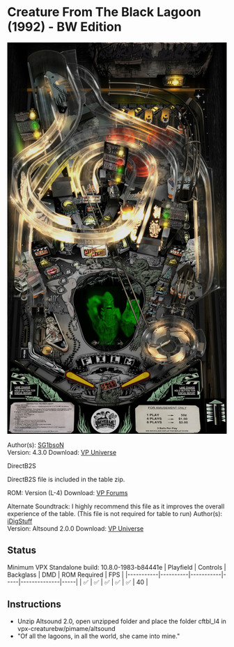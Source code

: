 # Creature From The Black Lagoon (1992) - BW Edition

![Table Preview](../../images/vpx-creaturebw.jpg)

Author(s): [SG1bsoN](https://vpuniverse.com/profile/34010-sg1bson/)  
Version: 4.3.0 
Download: [VP Universe](https://vpuniverse.com/files/file/6978-creature-from-the-black-lagoon-bally-1992-sg1bson-bw-mod/)

DirectB2S

DirectB2S file is included in the table zip.

ROM:
Version (L-4)
Download: [VP Forums](https://www.vpforums.org/index.php?app=downloads&showfile=1169)

Alternate Soundtrack:
I highly recommend this file as it improves the overall experience of the table. (This file is not required for table to run)
Author(s): [iDigStuff](https://vpuniverse.com/profile/29753-idigstuff/)  
Version: Altsound 2.0.0
Download: [VP Universe](https://vpuniverse.com/files/file/5936-altsound-20-creature-from-the-black-lagoon-bally-1992/)
## Status 

Minimum VPX Standalone build: 10.8.0-1983-b84441e
| Playfield | Controls | Backglass | DMD | ROM Required | FPS | 
|-----------|----------|-----------|-----|--------------|-----|
| :white_check_mark: | :white_check_mark: | :white_check_mark: | :white_check_mark: | :white_check_mark: | 40 |

## Instructions

- Unzip Altsound 2.0, open unzipped folder and place the folder cftbl_l4 in vpx-creaturebw/pimame/altsound
- "Of all the lagoons, in all the world, she came into mine."


